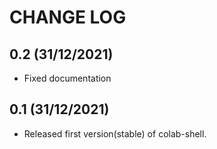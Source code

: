 CHANGE LOG
==============================

0.2 (31/12/2021)
------------------------
- Fixed documentation

0.1 (31/12/2021)
------------------------
- Released first version(stable) of colab-shell.